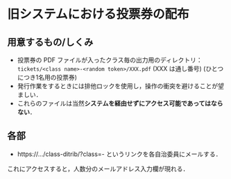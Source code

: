 # 旧システムにおける投票券の配布

## 用意するもの/しくみ

- 投票券の PDF ファイルが入ったクラス毎の出力用のディレクトリ：`tickets/<class name>-<random token>/XXX.pdf` (XXX は通し番号) (ひとつにつき1名用の投票券)
- 発行作業をするときには排他ロックを使用し，操作の衝突を避けることが望ましい．
- これらのファイルは当然**システムを経由せずにアクセス可能であってはならない**．

## 各部

- https://.../class-ditrib/?class=<class name>-<random token> というリンクを各自治委員にメールする．

これにアクセスすると，人数分のメールアドレス入力欄が現れる．
